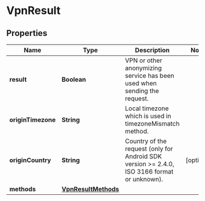 

# VpnResult


## Properties

| Name | Type | Description | Notes |
|------------ | ------------- | ------------- | -------------|
|**result** | **Boolean** | VPN or other anonymizing service has been used when sending the request. |  |
|**originTimezone** | **String** | Local timezone which is used in timezoneMismatch method. |  |
|**originCountry** | **String** | Country of the request (only for Android SDK version >= 2.4.0, ISO 3166 format or unknown). |  [optional] |
|**methods** | [**VpnResultMethods**](VpnResultMethods.md) |  |  |



